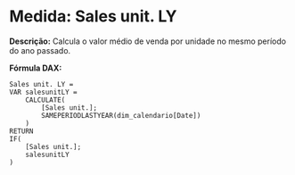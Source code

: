 # Medida: Sales unit. LY

**Descrição:** Calcula o valor médio de venda por unidade no mesmo período do ano passado.

**Fórmula DAX:**
```DAX
Sales unit. LY = 
VAR salesunitLY =
    CALCULATE(
        [Sales unit.];
        SAMEPERIODLASTYEAR(dim_calendario[Date])
    )
RETURN
IF(
    [Sales unit.];
    salesunitLY
)
